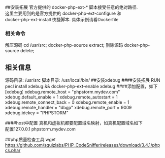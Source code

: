 ##安装拓展 
官方提供的 docker-php-ext-* 脚本接受任意的绝对路径.  
这里主要用到的是官方提供的 docker-php-ext-configure 和  
docker-php-ext-install 快捷脚本.
具体示例请看Dockerfile 
### 相关命令
解压源码 cd /usr/src; docker-php-source extract;
删除源码  docker-php-source delete;
## 相关信息
源码目录: /usr/src
脚本目录: /usr/local/bin/
##安装xdebug
####安装拓展
    RUN pecl install xdebug && docker-php-ext-enable xdebug
####添加配置，如下
    [xdebug]
    xdebug.remote_host = "phpstorm.mydev.com"  
    xdebug.default_enable = 1
    xdebug.remote_autostart = 1
    xdebug.remote_connect_back = 0
    xdebug.remote_enable = 1
    xdebug.remote_handler = "dbgp"
    xdebug.remote_port = 9009
    xdebug.idekey = "PHPSTORM"

####host中配置
真机和虚拟机都要配置域名映射，如真机配置域名如下  
配置127.0.0.1 phpstorm.mydev.com

##php质量检查工具
wget https://github.com/squizlabs/PHP_CodeSniffer/releases/download/3.4.1/phpcs.phar